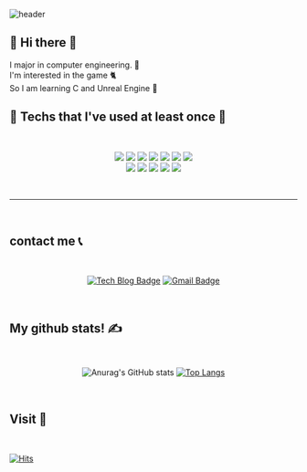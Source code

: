 
![header](https://capsule-render.vercel.app/api?type=slice&color=auto&height=200&section=header&text=Hello&desc=I'm%20JaeYoon&fontSize=60&rotate=14&fontAlignY=25&fontAlign=75&descAlignY=43&descAlign=80&&animation=twinkling)

## 👋 Hi there 👋

I major in computer engineering. 🥂 <br>
I'm interested in the game 🐈‍ <br>
So I am learning C and Unreal Engine 🙏 <br>
 

## 📔 Techs that I've used at least once 📙
<br>

<div align=center> 
<p>
 
<img src="https://img.shields.io/badge/Android-3DDC84?style=flat-square&logo=Android&logoColor=white"/> 
<img src="https://img.shields.io/badge/Python-3766AB?style=flat-square&logo=Python&logoColor=white"/>
<img src="https://img.shields.io/badge/Java-007396?style=flat-square&logo=Java&logoColor=white"/> 
<img src="https://img.shields.io/badge/C-A8B9CC?style=flat-square&logo=C&logoColor=white"/> 
<img src="https://img.shields.io/badge/HTML5-E34F26?style=flat-square&logo=HTML5&logoColor=white"/>
<img src="https://img.shields.io/badge/CSS-1572B6?style=flat-square&logo=CSS3&logoColor=white"/>
 <img src="https://img.shields.io/badge/JavaScript-F7DF1E?style=flat-square&logo=JavaScript&logoColor=white"/> <br>
<img src="https://img.shields.io/badge/Firebase-FFCA28?style=flat-square&logo=Firebase&logoColor=white"/>
<img src="https://img.shields.io/badge/MySQL-4479A1?style=flat-square&logo=MySQL&logoColor=white"/>
<img src="https://img.shields.io/badge/PHP-777BB4?style=flat-square&logo=PHP&logoColor=white"/>
<img src="https://img.shields.io/badge/Unreal Engine-0E1128?style=flat-square&logo=Unreal Engine&logoColor=white"/>
 <img src="https://img.shields.io/badge/Photoshop-31A8FF?style=flat-square&logo=Adobe Photoshop&logoColor=white"/>
  
</p>
 
</div>

<br>

<hr>

<br>


## contact me 📞

<br>
<div align=center>
 
[![Tech Blog Badge](http://img.shields.io/badge/-Tech%20blog-black?style=flat-square&logo=github&link=https://github.com/wodbs3855/)](https://github.com/wodbs3855/)
[![Gmail Badge](https://img.shields.io/badge/Gmail-d14836?style=flat-square&logo=Gmail&logoColor=white&link=mailto:wodbs3855@naver.com)](mailto:wodbs3855@naver.com)
 
</div>

<br>

## My github stats! ✍

<div align = center>
 
 <br>
 
![Anurag's GitHub stats](https://github-readme-stats.vercel.app/api?username=wodbs3855&show_icons=true&theme=buefy) [![Top Langs](https://github-readme-stats.vercel.app/api/top-langs/?username=wodbs3855&layout=compact)](https://github.com/wodbs3855/github-readme-stats)

</div>
 
 <br>
 


## Visit 🚶

<br>

[![Hits](https://hits.seeyoufarm.com/api/count/incr/badge.svg?url=https%3A%2F%2Fgithub.com%2Fwodbs3855&count_bg=%23B6A9E2&title_bg=%23555555&icon=&icon_color=%23E7E7E7&title=hits&edge_flat=false)](https://hits.seeyoufarm.com)

 
